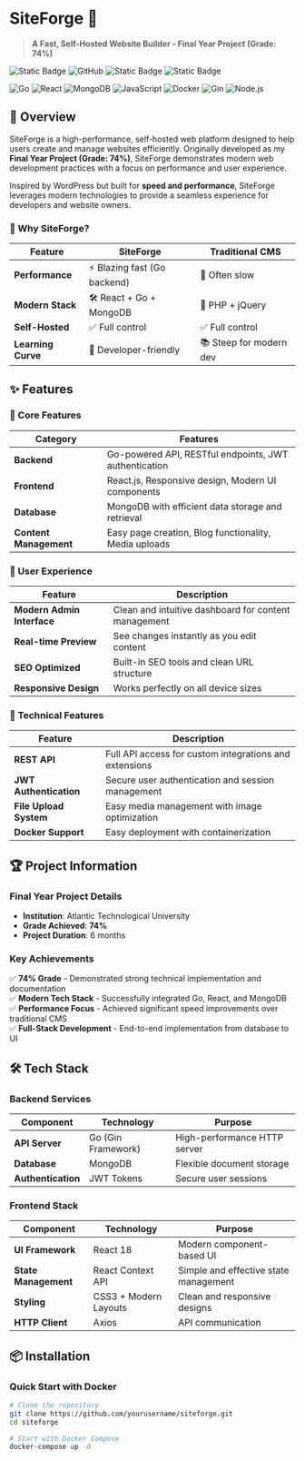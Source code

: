 # SiteForge 🚀

> **A Fast, Self-Hosted Website Builder - Final Year Project (Grade: 74%)**

<!-- Badges -->
![Static Badge](https://img.shields.io/badge/SiteForge-🚀-blue)
![GitHub](https://img.shields.io/badge/Version-1.0.0-brightgreen)
![Static Badge](https://img.shields.io/badge/License-MIT-green)
![Static Badge](https://img.shields.io/badge/Grade-74%25-F5A623)

<!-- Tech Stack -->
![Go](https://img.shields.io/badge/Go-00ADD8?style=flat&logo=go&logoColor=white)
![React](https://img.shields.io/badge/React-20232A?style=flat&logo=react&logoColor=61DAFB)
![MongoDB](https://img.shields.io/badge/MongoDB-4EA94B?style=flat&logo=mongodb&logoColor=white)
![JavaScript](https://img.shields.io/badge/JavaScript-323330?style=flat&logo=javascript&logoColor=F7DF1E)
![Docker](https://img.shields.io/badge/Docker-2CA5E0?style=flat&logo=docker&logoColor=white)
![Gin](https://img.shields.io/badge/Gin-00ADD8?style=flat&logo=go&logoColor=white)
![Node.js](https://img.shields.io/badge/Node.js-339933?style=flat&logo=nodedotjs&logoColor=white)

## 📖 Overview

SiteForge is a high-performance, self-hosted web platform designed to help users create and manage websites efficiently. Originally developed as my **Final Year Project (Grade: 74%)**, SiteForge demonstrates modern web development practices with a focus on performance and user experience.

Inspired by WordPress but built for **speed and performance**, SiteForge leverages modern technologies to provide a seamless experience for developers and website owners.

### 🎯 Why SiteForge?

| Feature | SiteForge | Traditional CMS |
|---------|-----------|-----------------|
| **Performance** | ⚡ Blazing fast (Go backend) | 🐢 Often slow |
| **Modern Stack** | 🛠 React + Go + MongoDB | 📜 PHP + jQuery |
| **Self-Hosted** | ✅ Full control | ✅ Full control |
| **Learning Curve** | 🎯 Developer-friendly | 📚 Steep for modern dev |

## ✨ Features

### 🚀 Core Features
| Category | Features |
|----------|----------|
| **Backend** | Go-powered API, RESTful endpoints, JWT authentication |
| **Frontend** | React.js, Responsive design, Modern UI components |
| **Database** | MongoDB with efficient data storage and retrieval |
| **Content Management** | Easy page creation, Blog functionality, Media uploads |

### 🎨 User Experience
| Feature | Description |
|---------|-------------|
| **Modern Admin Interface** | Clean and intuitive dashboard for content management |
| **Real-time Preview** | See changes instantly as you edit content |
| **SEO Optimized** | Built-in SEO tools and clean URL structure |
| **Responsive Design** | Works perfectly on all device sizes |

### 🔧 Technical Features
| Feature | Description |
|---------|-------------|
| **REST API** | Full API access for custom integrations and extensions |
| **JWT Authentication** | Secure user authentication and session management |
| **File Upload System** | Easy media management with image optimization |
| **Docker Support** | Easy deployment with containerization |

## 🏆 Project Information

### Final Year Project Details
- **Institution**: Atlantic Technological University
- **Grade Achieved**: **74%** 
- **Project Duration**: 6 months

### Key Achievements
✅ **74% Grade** - Demonstrated strong technical implementation and documentation  
✅ **Modern Tech Stack** - Successfully integrated Go, React, and MongoDB  
✅ **Performance Focus** - Achieved significant speed improvements over traditional CMS  
✅ **Full-Stack Development** - End-to-end implementation from database to UI  

## 🛠 Tech Stack

### Backend Services
| Component | Technology | Purpose |
|-----------|------------|---------|
| **API Server** | Go (Gin Framework) | High-performance HTTP server |
| **Database** | MongoDB | Flexible document storage |
| **Authentication** | JWT Tokens | Secure user sessions |

### Frontend Stack
| Component | Technology | Purpose |
|-----------|------------|---------|
| **UI Framework** | React 18 | Modern component-based UI |
| **State Management** | React Context API | Simple and effective state management |
| **Styling** | CSS3 + Modern Layouts | Clean and responsive designs |
| **HTTP Client** | Axios | API communication |

## 📦 Installation

### Quick Start with Docker
```bash
# Clone the repository
git clone https://github.com/yourusername/siteforge.git
cd siteforge

# Start with Docker Compose
docker-compose up -d
